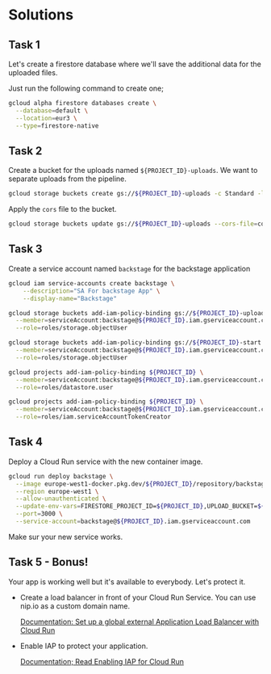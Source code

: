 # Solutions

## Task 1

Let's create a firestore database where we'll save the additional data for the uploaded files.

Just run the following command to create one;

```bash
gcloud alpha firestore databases create \
  --database=default \
  --location=eur3 \
  --type=firestore-native
```

## Task 2

Create a bucket for the uploads named `${PROJECT_ID}-uploads`. We want to separate uploads from the pipeline.

```bash
gcloud storage buckets create gs://${PROJECT_ID}-uploads -c Standard -l eu
```

Apply the `cors` file to the bucket.

```bash
gcloud storage buckets update gs://${PROJECT_ID}-uploads --cors-file=cors.json
```

## Task 3

Create a service account named `backstage` for the backstage application

```bash
gcloud iam service-accounts create backstage \
    --description="SA For backstage App" \
    --display-name="Backstage"
```

```bash
gcloud storage buckets add-iam-policy-binding gs://${PROJECT_ID}-uploads \
  --member=serviceAccount:backstage@${PROJECT_ID}.iam.gserviceaccount.com \
  --role=roles/storage.objectUser
```

```bash
gcloud storage buckets add-iam-policy-binding gs://${PROJECT_ID}-start \
  --member=serviceAccount:backstage@${PROJECT_ID}.iam.gserviceaccount.com \
  --role=roles/storage.objectUser
```

```bash
gcloud projects add-iam-policy-binding ${PROJECT_ID} \
  --member=serviceAccount:backstage@${PROJECT_ID}.iam.gserviceaccount.com \
  --role=roles/datastore.user
```

```bash
gcloud projects add-iam-policy-binding ${PROJECT_ID} \
  --member=serviceAccount:backstage@${PROJECT_ID}.iam.gserviceaccount.com \
  --role=roles/iam.serviceAccountTokenCreator
```

## Task 4

Deploy a Cloud Run service with the new container image.

```bash
gcloud run deploy backstage \
  --image europe-west1-docker.pkg.dev/${PROJECT_ID}/repository/backstage:latest \
  --region europe-west1 \
  --allow-unauthenticated \
  --update-env-vars=FIRESTORE_PROJECT_ID=${PROJECT_ID},UPLOAD_BUCKET=${PROJECT_ID}-uploads \
  --port=3000 \
  --service-account=backstage@${PROJECT_ID}.iam.gserviceaccount.com
```

Make sur your new service works.

## Task 5 - Bonus!

Your app is working well but it's available to everybody. Let's protect it.

- Create a load balancer in front of your Cloud Run Service. You can use nip.io as a custom domain name.

  [Documentation: Set up a global external Application Load Balancer with Cloud Run](https://cloud.google.com/load-balancing/docs/https/setup-global-ext-https-serverless)

- Enable IAP to protect your application.

  [Documentation; Read Enabling IAP for Cloud Run](https://cloud.google.com/iap/docs/enabling-cloud-run)
